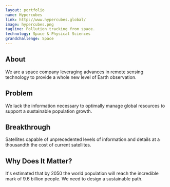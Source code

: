```yaml
---
layout: portfolio
name: Hypercubes
link: http://www.hypercubes.global/
image: hypercubes.png
tagline: Pollution tracking from space.
technology: Space & Physical Sciences
grandchallenge: Space
---
```

## About

We are a space company leveraging advances in remote sensing technology to provide a whole new level of Earth observation. 

## Problem

We lack the information necessary to optimally manage global resources to support a sustainable population growth. 

## Breakthrough

Satellites capable of unprecedented levels of information and details at a thousandth the cost of current satellites. 

## Why Does It Matter?

It's estimated that by 2050 the world population will reach the incredible mark of 9.6 billion people. We need to design a sustainable path. 